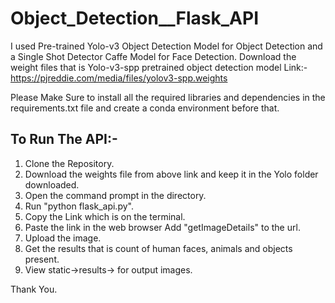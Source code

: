 Object_Detection__Flask_API
===========================
I used Pre-trained Yolo-v3 Object Detection Model for Object Detection and a Single Shot Detector Caffe Model for Face Detection.
Download the weight files that is Yolo-v3-spp pretrained object detection model 
Link:- https://pjreddie.com/media/files/yolov3-spp.weights

Please Make Sure to install all the required libraries and dependencies in the requirements.txt file and create a conda environment before that.

To Run The API:-
----------------
1) Clone the Repository.
2) Download the weights file from above link and keep it in the Yolo folder downloaded.
3) Open the command prompt in the directory.
4) Run "python flask_api.py".
5) Copy the Link which is on the terminal.
6) Paste the link in the web browser Add "getImageDetails" to the url.
7) Upload the image.
8) Get the results that is count of human faces, animals and objects present.
9) View static->results-> for output images.

Thank You.

